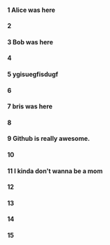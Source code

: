 #### 1 Alice was here
#### 2
#### 3 Bob was here
#### 4
#### 5 ygisuegfisdugf
#### 6
#### 7 bris was here
#### 8
#### 9 Github is really awesome.
#### 10
#### 11 I kinda don't wanna be a mom
#### 12
#### 13
#### 14
#### 15